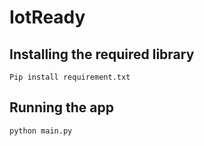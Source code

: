 # IotReady

## Installing the required library 
`Pip install requirement.txt`

## Running the app
`python main.py`
